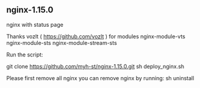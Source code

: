 ## nginx-1.15.0

nginx with status page

Thanks vozlt ( https://github.com/vozlt ) for modules 
nginx-module-vts
nginx-module-sts
nginx-module-stream-sts

Run the script:

git clone https://github.com/myh-st/nginx-1.15.0.git
sh deploy_nginx.sh

Please first remove all nginx you can remove nginx by running:
sh uninstall